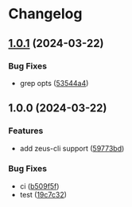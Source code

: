 # Changelog

## [1.0.1](https://github.com/htoooth/asdf-zeppos-zeuscli/compare/v1.0.0...v1.0.1) (2024-03-22)


### Bug Fixes

* grep opts ([53544a4](https://github.com/htoooth/asdf-zeppos-zeuscli/commit/53544a4cf2bc7a049ef6a78bd93b6c23c9777656))

## 1.0.0 (2024-03-22)


### Features

* add zeus-cli support ([59773bd](https://github.com/htoooth/asdf-zeppos-zeuscli/commit/59773bd0d80d556b5828dfaa89f504913825e886))


### Bug Fixes

* ci ([b509f5f](https://github.com/htoooth/asdf-zeppos-zeuscli/commit/b509f5f8e059e70e5826d84120f5f5649989d2f5))
* test ([19c7c32](https://github.com/htoooth/asdf-zeppos-zeuscli/commit/19c7c32ca0c24ea9fa207c7db60f4bcf512ca4d0))
